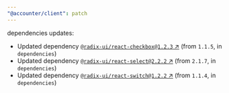 ```yaml
---
"@accounter/client": patch
---
```

dependencies updates:
  - Updated dependency [`@radix-ui/react-checkbox@1.2.3` ↗︎](https://www.npmjs.com/package/@radix-ui/react-checkbox/v/1.2.3) (from `1.1.5`, in `dependencies`)
  - Updated dependency [`@radix-ui/react-select@2.2.2` ↗︎](https://www.npmjs.com/package/@radix-ui/react-select/v/2.2.2) (from `2.1.7`, in `dependencies`)
  - Updated dependency [`@radix-ui/react-switch@1.2.2` ↗︎](https://www.npmjs.com/package/@radix-ui/react-switch/v/1.2.2) (from `1.1.4`, in `dependencies`)
